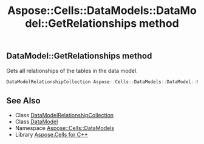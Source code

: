 ﻿---
title: Aspose::Cells::DataModels::DataModel::GetRelationships method
linktitle: GetRelationships
second_title: Aspose.Cells for C++ API Reference
description: 'Aspose::Cells::DataModels::DataModel::GetRelationships method. Gets all relationships of the tables in the data model in C++.'
type: docs
weight: 600
url: /cpp/aspose.cells.datamodels/datamodel/getrelationships/
---
## DataModel::GetRelationships method


Gets all relationships of the tables in the data model.

```cpp
DataModelRelationshipCollection Aspose::Cells::DataModels::DataModel::GetRelationships()
```

## See Also

* Class [DataModelRelationshipCollection](../../datamodelrelationshipcollection/)
* Class [DataModel](../)
* Namespace [Aspose::Cells::DataModels](../../)
* Library [Aspose.Cells for C++](../../../)
